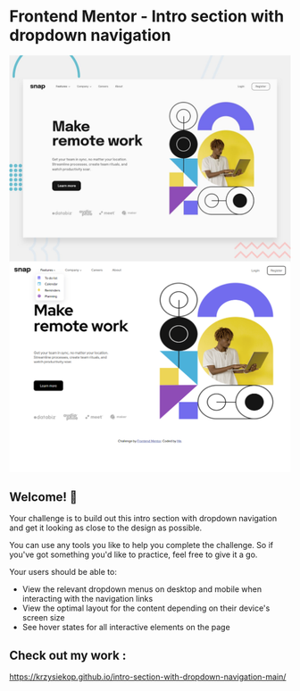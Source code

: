 # Frontend Mentor - Intro section with dropdown navigation

![Design preview for the Intro section with dropdown navigation coding challenge](./design/desktop-preview.jpg)
![My work](./images/zrzut_ekranu_2022-11-08_103556.png)

## Welcome! 👋

Your challenge is to build out this intro section with dropdown navigation and get it looking as close to the design as possible.

You can use any tools you like to help you complete the challenge. So if you've got something you'd like to practice, feel free to give it a go.

Your users should be able to:

- View the relevant dropdown menus on desktop and mobile when interacting with the navigation links
- View the optimal layout for the content depending on their device's screen size
- See hover states for all interactive elements on the page



## Check out my work :
https://krzysiekop.github.io/intro-section-with-dropdown-navigation-main/
